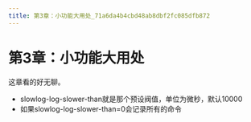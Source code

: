 ```yaml
---
title: 第3章：小功能大用处_71a6da4b4cbd48ab8dbf2fc085dfb872
---
```


# 第3章：小功能大用处

这章看的好无聊。

- slowlog-log-slower-than就是那个预设阀值，单位为微秒，默认10000
- 如果slowlog-log-slower-than=0会记录所有的命令